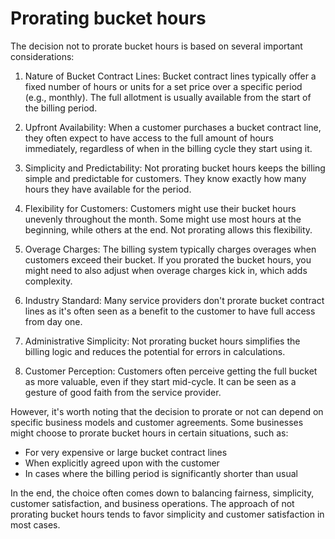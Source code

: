 # Prorating bucket hours

The decision not to prorate bucket hours is based on several important considerations:

1. Nature of Bucket Contract Lines: Bucket contract lines typically offer a fixed number of hours or units for a set price over a specific period (e.g., monthly). The full allotment is usually available from the start of the billing period.

1. Upfront Availability: When a customer purchases a bucket contract line, they often expect to have access to the full amount of hours immediately, regardless of when in the billing cycle they start using it.

1. Simplicity and Predictability: Not prorating bucket hours keeps the billing simple and predictable for customers. They know exactly how many hours they have available for the period.

1. Flexibility for Customers: Customers might use their bucket hours unevenly throughout the month. Some might use most hours at the beginning, while others at the end. Not prorating allows this flexibility.

1. Overage Charges: The billing system typically charges overages when customers exceed their bucket. If you prorated the bucket hours, you might need to also adjust when overage charges kick in, which adds complexity.

1. Industry Standard: Many service providers don't prorate bucket contract lines as it's often seen as a benefit to the customer to have full access from day one.

1. Administrative Simplicity: Not prorating bucket hours simplifies the billing logic and reduces the potential for errors in calculations.

1. Customer Perception: Customers often perceive getting the full bucket as more valuable, even if they start mid-cycle. It can be seen as a gesture of good faith from the service provider.

However, it's worth noting that the decision to prorate or not can depend on specific business models and customer agreements. Some businesses might choose to prorate bucket hours in certain situations, such as:

- For very expensive or large bucket contract lines
- When explicitly agreed upon with the customer
- In cases where the billing period is significantly shorter than usual

In the end, the choice often comes down to balancing fairness, simplicity, customer satisfaction, and business operations. The approach of not prorating bucket hours tends to favor simplicity and customer satisfaction in most cases.
